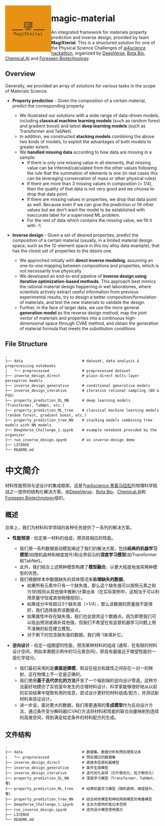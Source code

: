 <a href="url"><img src="MagiXterial-logos.jpeg" align="left" height="150" width="150" ></a>

# magic-material

An integrated framework for materials property prediction and inverse design, provided by team **MagiXterial**. This is a structured solution for one of the Physical Science Challenges of [ai4science hackathon](https://ai4science.io/), organized by [DeepVerse](deepverse.tech/en/), [Bota Bio](www.bota.bio), [Chemical.AI](https://chemical.ai/) and [Foreseen Biotechnology](www.foreseepharma.com/en-us).

## Overview

Generally, we provided an array of solutions for various tasks in the scope of Materials Science.

- **Property prediction** - Given the composition of a certain material, predict the corresponding property.
    - We illustrated our solutions with a wide range of data-driven models, including **classical machine learning models** (such as random forest and gradient boost) and latest **deep learning models** (such as Transformer and TabNet).
    - In addition, we constructed **stacking models** combining the above two kinds of models, to exploit the advantages of both models to greater extent.
    - We **handled missing data** according to how data are missing in a sample:
        - If there is only one missing value in all elements,  that missing value can be inferred/calculated from the other values following the rule that the summation of elements is one (in real cases this can be leveraging conservation of mass or other physical rules)
        - If there are more than 3 missing values in composition (> 1/4), then the quality of that data is not very good and we choose to drop that data point.
        - If there are missing values in properties, we drop that data point as well. Because even if we can give the prediction or fill other values but we don’t want the model to be established with inaccurate label for a supervised ML problem.
        - For the rest of data which contains the missing value, we fill it with -1. 

- **Inverse design** - Given a set of desired properties, predict the composition of a certain material (usually, in a limited material design space, such as the 12-element space in this toy alloy data example), that has the cloest set of properties to the desire one.
    - We approched initially with **direct inverse modeling**, assuming an one-to-one mapping between compositions and properties, which is not necessarily true physically.
    - We developed an end-to-end pipeline of **inverse design using iterative optimization-based methods**. This approach best mimics the rational material design happening in wet laboratories, where scientists actively extract useful information from previous experimental results, try to design a better composition/formulation of materials, and test the new materials to validate the design.
    - Further, in the face of larger data, we use the more general **generation model** as the reverse design method, map the joint vector of materials and properties into a continuous high-dimensional space through CVAE method, and obtain the generation of material formula that meets the substitution conditions

## File Structure

    .
    ├── data                           # dataset, data analysis & preprocessing notebooks
    |   └── preprocessed               # preprocessed dataset
    ├── inverse_design_direct          # plain direct multi-layer perceptron models
    ├── inverse_design_generative      # conditional generative models
    ├── inverse_design_iterative       # iterative rational sampling (BO & PSO)
    ├── property_prediction_DL_NN      # deep learning models (Transformer, TabNet, etc.)
    ├── property_prediction_ML_tree    # classical machine learning models (random forest, gradient boost, etc.)
    ├── property_prediction_tree_NN    # stacking models combining tree models with NN models
    ├── DeepVerse_Challenge_1.ipynb    # example notebook provided by the organizer
    ├── run_inverse_design.ipynb       # an inverse-design demo
    ├── LICENSE
    └── README.md

#  中文简介

材料性能预测与逆设计的集成框架。这是为[ai4science 黑客马拉松](https://ai4science.io/)的物理科学挑战之一提供的结构化解决方案，由[DeepVerse](deepverse.tech/en/)、[Bota Bio](www.bota.bio)、[Chemical.AI](https://chemical.ai/)和[Foreseen Biotechnology](www.foreseepharma.com/en-us)组织。

## 概述

总体上，我们为材料科学领域的各种任务提供了一系列的解决方案。

- **性能预测** - 给定某一材料的组成，预测其相应的性能。
    - 我们用一系列数据驱动模型阐述了我们的解决方案，包括**经典的机器学习模型**(如随机森林和梯度提升)和业界前沿的**深度学习模型**(如Transformer和TabNet)。
    - 此外，我们结合上述两种模型构建了**模型融合**，以更大程度地发挥两种模型的优势。
    - 我们根据样本中数据缺失的具体情况来**处理缺失的数据**。
        - 如果所有元素中只有一个缺失值，那么这个缺失值可以按照元素之和为1的规则从其他值中推断/计算出来（在实际案例中，这相当于可以利用质量守恒或其他物理规则）。
        - 如果成分中有超过3个缺失值（>1/4），那么该数据的质量就不是很好，我们选择放弃该数据点。
        - 如果属性中存在缺失值，我们也会放弃这个数据点。因为即使我们可以给出预测或填补其他值，但我们不希望在有监督机器学习问题上用不准确的标签建立模型。
        - 对于剩下的包含缺失值的数据，我们用-1来填补它。

- **逆向设计** - 给定一组期望的性能，预测某种材料的组成 (通常，在有限的材料设计空间，例如本赛题示例中的12元素空间)，即具有最接近于期望性能的一组化学组分。
    - 我们最初采用的是**直接逆建模**，假设在组合和属性之间存在一对一的映射，这在物理上不一定是正确的。
    - 我们使用**基于迭代优化的方法**开发了一个端到端的逆向设计管道。这种方法最好地模仿了实验室中发生的合理材料设计，科学家能够很好地从以前的实验结果中提取有用的信息，尝试设计更好的材料组成/配方，并测试新材料来验证设计。
    - 进一步说，面对更大的数据，我们用更通用的**生成模型**作为反向设计方法，通过条件变分解码器(CVAE)方法将材料和性能的联合向量映射到连续的高维空间，得到满足给定条件的材料配方的生成。

## 文件结构
    .
    ├── data                           # 数据集、数据分析和预处理笔记本
    |   └── preprocessed               # 预处理过的数据集
    ├── inverse_design_direct          # 直接多层感知器模型
    ├── inverse_design_generative      # 条件生成模型
    ├── inverse_design_iterative       # 迭代优化采样（贝叶斯优化、粒子群优化）
    ├── property_prediction_DL_NN      # 深度学习模型（Transformer，TabNet，等）
    ├── property_prediction_ML_tree    # 经典机器学习模型（随机森林，梯度提升，等）
    ├── property_prediction_tree_NN    # 结合树状模型和神经网络模型的堆叠模型
    ├── DeepVerse_Challenge_1.ipynb    # 主办方提供的笔记本范例
    ├── run_inverse_design.ipynb       # 逆向设计模型使用展示
    ├── LICENSE
    └── README.md
